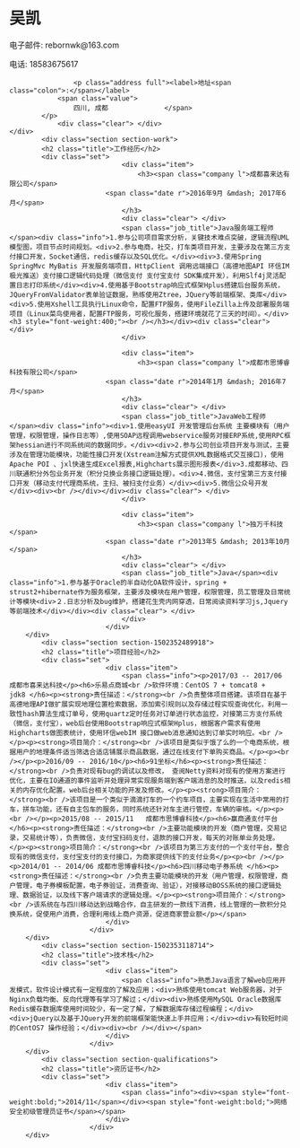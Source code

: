 <div id="main">
	<h1 id="title">吴凯</h1>
	<div class="basic-info section">
					<p class="email"><label>电子邮件<span class="colon">:</span></label> <span class="value">rebornwk@163.com</span></p>
					<p class="phone"><label>电话<span class="colon">:</span></label> <span class="value">18583675617</span></p>
		
					<p class="address full"><label>地址<span class="colon">:</span></label>
				<span class="value">
					四川, 成都				</span>
			</p>
				<div class="clear"> </div>
	</div>
			<div class="section section-work">
			<h2 class="title">工作经历</h2>
			<div class="set">
								<div class="item">
									<h3><span class="company l">成都喜来达有限公司</span>
							<span class="date r">2016年9月 &mdash; 2017年6月</span>
								</h3>
								<div class="clear"> </div>
								<span class="job_title">Java服务端工程师</span><div class="info">1.参与公司项目需求分析，关键技术难点突破，逻辑流程UML模型图，项目节点时间规划。<div>2.参与电商，社交，打车类项目开发，主要涉及在第三方支付接口开发，Socket通信，redis缓存以及SQL优化。</div><div>3.使用Spring SpringMvc MyBatis 开发服务端项目，HttpClient 调用远端接口（高德地图API 环信IM 极光推送）支付接口逻辑代码处理（微信支付 支付宝支付 SDK集成开发），利用Slf4j灵活配置日志打印系统</div><div>4.使用基于Bootstrap响应式框架Hplus搭建后台服务系统，JQueryFromValidator表单验证数据，熟练使用Ztree，JQuery等前端框架、类库</div><div>5.使用Xshell工具执行Linux命令，配置FTP服务，使用FileZilla上传及部署服务端项目（Linux菜鸟使用者，配置FTP服务，可视化服务，搭建环境就花了三天的时间）。</div><h3 style="font-weight:400;"><br /></h3></div><div class="clear"> </div>
								</div>
							
								<div class="item">
									<h3><span class="company l">成都市思博睿科技有限公司</span>
							<span class="date r">2014年1月 &mdash; 2016年7月</span>
								</h3>
								<div class="clear"> </div>
								<span class="job_title">JavaWeb工程师</span><div class="info"><div>1.使用easyUI 开发管理后台系统 主要模块有（用户管理，权限管理，操作日志等）,使用SOAP远程调用webservice服务对接ERP系统,使用RPC框架hessian进行不同系统间的数据同步。</div><div>2.参与公司创业项目开发与测试，主要涉及在管理功能模块，功能性接口开发(Xstream注解方式提供XML数据格式交互接口)，使用Apache POI 、jxl快速生成Excel报表,Highcharts展示图形报表</div>3.成都移动、四川联通积分外包业务开发（积分兑换业务接口逻辑处理）。<div>4.微信，支付宝第三方支付接口开发（移动支付代理商系统，主扫、被扫支付业务）</div><div>5.微信公众号开发</div><div><br /></div></div><div class="clear"> </div>
								</div>
							
								<div class="item">
									<h3><span class="company l">独万千科技</span>
							<span class="date r">2013年5 &mdash; 2013年10月</span>
								</h3>
								<div class="clear"> </div>
								<span class="job_title">Java</span><div class="info">1.参与基于Oracle的半自动化OA软件设计，spring + strust2+hibernate作为服务框架，主要涉及模块在用户管理，权限管理，员工管理及日常统计等模块<div>２.日志分析及bug维护，搭建花生壳内网穿透，日常阅读资料学习js,Jquery等前端技术</div></div><div class="clear"> </div>
								</div>
							</div>
		</div>
			<div class="section section-1502352489918">
			<h2 class="title">项目经验</h2>
			<div class="set">
							<div class="item">
								<span class="info"><p>2017/03 -- 2017/06 成都市喜来达科技</p><h6>乐易点商城<br />软件环境：CentOS 7 + tomcat8 + jdk8 </h6><p><strong>责任描述：</strong><br />负责整体项目搭建。该项目在基于高德地理API做扩展实现地理位置检索数据，添加索引规则以及存储过程实现查询优化，利用一致性hash算法生成订单号，使用quartz定时任务对订单进行状态监控，对接第三方支付系统（微信，支付宝），web后台使用Bootstrap响应式框架Hplus，根据客户需求有使用Highcharts做图表统计，使用环信webIM 接口做web消息通知达到订单实时响应。<br /></p><p><strong>项目简介：</strong><br />该项目是类似于饿了么的一个电商系统，根据用户的地理条件适当筛选合适店铺展示商品数据，通过在线支付下单购买商品。</p><p><br /></p><p>2016/09 -- 2016/10</p><h6>91坐标</h6><p><strong>责任描述：</strong><br />负责对现有bug的调试以及修改， 查阅Netty资料对现有的使用方案进行优化，主要在IO通道的事件监听并处理异常实现服务端到客户端消息的及时推送，以及redis相关的内存优化配置。web后台相关功能的开发及修改。</p><p><strong>项目简介：</strong><br />该项目是一个类似于滴滴打车的一个约车项目，主要实现在生活中常用的打车，拼车功能，还有自主包车的服务，同时系统还针对车主进行管控，车辆的审核。</p><p><br /></p><p>2015/08 -- 2015/11   成都市思博睿科技</p><h6>赢商通支付平台</h6><p><strong>责任描述：</strong><br />主要功能模块的开发（商户管理，交易记录，交易统计等），负责微信，支付宝扫码支付，退款的接口开发，每天的对账单业务处理。</p><p><strong>项目简介：</strong><br />该项目为第三方支付的一个支付平台，整合现有的微信支付，支付宝支付的支付接口，为商家提供线下的支付业务</p><p><br /></p><p>2014/01 -- 2014/06 成都市思博睿科技</p><h6>四川移动电子券系统 </h6><p><strong>责任描述：</strong><br />负责主要功能模块的开发（用户管理，权限管理，商户管理，电子券模板配置，电子券验证，消费查询、验证），对接移动BOSS系统的接口逻辑处理、数据验证，以及线下客户端请求的逻辑处理。</p><p><strong>项目简介：</strong><br />该系统在与四川移动达到战略合作，自主研发的一款线下消费，线上管理的一款积分兑换系统，促使用户消费，合理利用线上商户资源，促进商家营业额</p></span>
							</div>
						</div>
		</div>
			<div class="section section-1502353118714">
			<h2 class="title">技术栈</h2>
			<div class="set">
							<div class="item">
								<span class="info">熟悉Java语言了解web应用开发模式，软件设计模式有一定程度的了解及应用；<div>熟练使用tomcat Web服务器，对于Nginx负载均衡、反向代理等有学习了解过；</div><div>熟练使用MySQL Oracle数据库 Redis缓存数据库使用时间较少，有一定了解，了解数据库存储过程编程；</div><div>jQuery以及基于JQuery开发的前端框架能快速上手并应用；</div><div>有较短时间的CentOS7 操作经验；</div><div><br /></div></span>
							</div>
						</div>
		</div>
			<div class="section section-qualifications">
			<h2 class="title">资历证书</h2>
			<div class="set">
							<div class="item">
								<span class="info"><div><span style="font-weight:bold;">2014/11</span></div><span style="font-weight:bold;">网络安全初级管理员证书</span></span>
							</div>
						</div>
		</div>
</div>
